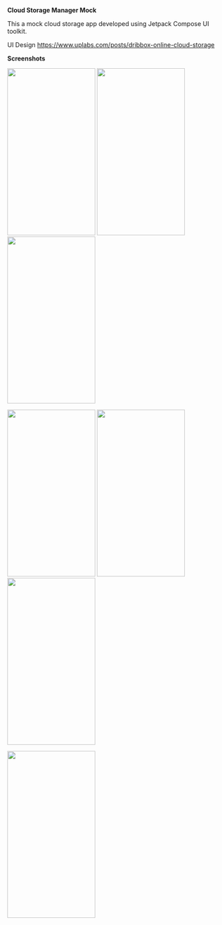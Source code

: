 **Cloud Storage Manager Mock**

This a mock cloud storage app developed using Jetpack Compose UI toolkit.

UI Design https://www.uplabs.com/posts/dribbox-online-cloud-storage

**Screenshots**

<img src="https://user-images.githubusercontent.com/40466166/148692808-575f57a3-bd97-4d9c-9c2d-7195e06ed791.png" width="200" height="380"> <img src="https://user-images.githubusercontent.com/40466166/148692812-2dcf9f24-dfc6-43af-82d7-6cc61da16109.png" width="200" height="380"> <img src="https://user-images.githubusercontent.com/40466166/148692814-8fd099c9-45bb-4b79-9db7-49ea00aca4a3.png" width="200" height="380">

 <img src="https://user-images.githubusercontent.com/40466166/148692815-f2f525e9-6194-4f28-961b-b9d43e637b27.png" width="200" height="380"> <img src="https://user-images.githubusercontent.com/40466166/178098900-bd9abce0-4edd-4876-8906-bd5077a316ca.png" width="200" height="380"> <img src="https://user-images.githubusercontent.com/40466166/178098905-21e703ab-0e4f-449c-a762-d5e46a6a6e5c.png" width="200" height="380">
 
<img src="https://user-images.githubusercontent.com/40466166/178098906-f6ef3efc-dae8-4024-a87f-3aea242c34f8.png" width="200" height="380">
